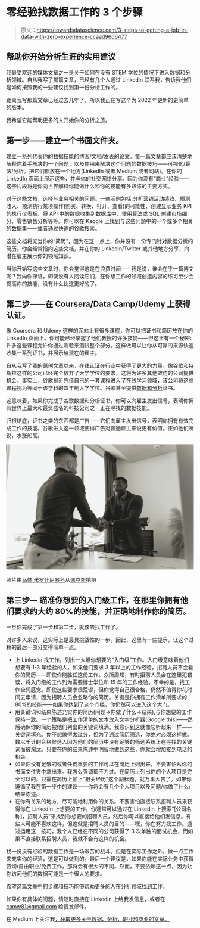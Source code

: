 # 零经验找数据工作的 3 个步骤

> 原文：<https://towardsdatascience.com/3-steps-to-getting-a-job-in-data-with-zero-experience-ccaad96d6477>

## 帮助你开始分析生涯的实用建议

我最受欢迎的媒体文章之一是关于如何在没有 STEM 学位的情况下进入数据和分析领域。自从我写了那篇文章，已经有几个人通过 Linkedin 联系我，告诉我他们是如何按照我的一些建议找到第一份分析工作的。

距离我写那篇文章已经过去几年了，所以我正在写这个为 2022 年更新的更简单的版本。

我希望它能帮助更多的人开始你的分析之旅。

## **第一步——建立一个书面文件夹。**

建立一系列代表你的数据技能的博客/文档/发表的论文。每一篇文章都应该清楚地解释你着手解决的一个问题，以及你用来解决这个问题的数据技巧——可视化/算法/分析。把它们都放在一个地方(LinkedIn 或者 Medium 或者网站)。在你的 LinkedIn 页面上展示这些，并与你的社交网络分享。因为你没有“商业”经验——这些片段将是你向世界解释你能做什么和你的技能有多熟练的主要方式。

对于这些文档，选择与业务相关的问题。一些示例包括:分析营销活动绩效、预测收入、预测执行某项操作(购买、转换、打开、查看)的可能性、创建显示业务 KPI 的执行仪表板、将 API 中的数据收集到数据库中、使用算法或 SQL 创建市场细分、零售销售分析等等。你可以在 Kaggle 上找到与这些问题中的一个或多个相关的数据集——或者通过快速的谷歌搜索。

这些文档将充当你的“简历”，因为在这一点上，你并没有一份专门针对数据分析的简历。你会经常指向这些文档，并在你的 Linkedin/Twitter 或其他地方分享，向潜在雇主展示你的领域知识。

当你开始写这些文章时，你会觉得这是在浪费时间——我是说，谁会在乎一篇博文呢？我向你保证，即使没有人阅读它们，在你想工作的领域创造内容的练习至少会提高你的技能，没有什么比这更好的了。

## **第二步——在 Coursera/Data Camp/Udemy 上获得认证。**

像 Coursera 和 Udemy 这样的网站上有很多课程，你可以把证书和简历放在你的 LinkedIn 页面上。你可能已经掌握了他们教授的许多技能——但这里有一个秘密:许多这些课程允许你通过测验来测试整个部分。这样做可以让你从可靠的来源快速收集一系列证书，并展示给潜在的雇主。

自从我写了我的[原创文章](https://medium.com/towards-data-science/how-to-get-a-job-in-data-science-or-analytics-without-a-stem-degree-f6fd472f9304)以来，在线认证在行业中获得了更大的力量。像谷歌和特斯拉这样的公司已经完全放弃了大学学位的要求，这将为许多其他效仿的公司提供机会。事实上，谷歌最近凭借自己的一套课程进入了在线学习领域，该公司将这些课程视为等同于该学科的四年制大学学位。谷歌甚至提供[数据和分析](https://grow.google/certificates/#?modal_active=none)证书。

这意味着，如果你完成了谷歌数据和分析证书，你可以向雇主发出信号，表明你拥有世界上最大和最负盛名的科技公司之一正在寻找的数据技能。

归根结底，证书之类的东西都是广告——它们向雇主发出信号，表明你拥有有效完成工作的技能。谷歌进入这一领域使得广告对普通雇主来说更有价值。正如他们所说，水涨船高。

![](img/488ebe36d7af56d7633043957fd394c7.png)

照片由[马体·米罗什尼琴科](https://www.pexels.com/@tima-miroshnichenko?utm_content=attributionCopyText&utm_medium=referral&utm_source=pexels)从[佩克斯](https://www.pexels.com/photo/man-gets-the-job-5439381/?utm_content=attributionCopyText&utm_medium=referral&utm_source=pexels)拍摄

## **第三步—** 瞄准你想要的入门级工作，在那里你拥有他们要求的大约 80%的技能，并正确地制作你的简历。

一旦你完成了第一步和第二步，就该去找工作了。

对许多人来说，这实际上是最具挑战性的一步。因此，这里有一些提示，让这个过程的最后一部分变得简单一点。

*   上 Linkedin 找工作，列出一大堆你想要的“入门级”工作。入门级意味着他们想要有 1-3 年经验的人。如果他们要求 3 年以上的工作经验，招聘人员不会看你的简历——即使你能胜任这份工作。众所周知，有时招聘人员会在这里犯错误，将入门级的工作列为需要博士学位和 15 年的工作经验。不幸的是，找工作全凭感觉。即使这些要求很荒谬，但你觉得自己很合格，仍然不值得你花时间去申请，因为招聘人员会忽略你的简历。关键是你拥有工作清单所要求的 80%的技能——如果你达到了这个门槛，你仍然可以进入这个大门。
*   用关键词和结果陈述充实你的简历(问题→你做了什么→结果),与你想要的工作保持一致。一个策略是把工作清单的文本放入文字分析器(Google this)——然后确保你的简历被他们列出的关键词填满。我意识到这就像它听起来一样——关键词填充。你不想做得太过分，但为了通过简历筛选，你绝对必须这样做。数以千计的合格候选人因为他们的简历中没有足够的筛选系统正在寻找的关键词而被淘汰。只要在你的结果陈述中明智地做到这些，你就会增加接到电话的机会。
*   如果你没有足够的或者任何重要的工作可以在简历上列出来，不要害怕从你的书面文件夹中拿出来。我怎么强调都不为过。在简历上列出你的个人项目是完全可以的。只需在简历上加上“相关经历”这个副标题，就万事大吉了。如果你遵循了我在第一步中的建议——你将会有几个个人项目以及问题/你做了什么/结果陈述。
*   在你有关系的地方，尽可能地利用你的关系。不要害怕直接联系招聘人员来获得你在 LinkedIn 上想要的工作。你通常可以通过在 Linkedin 上搜索“[公司名称]，招聘人员”来找到你想要的招聘人员，然后你可以直接给他们发信息。有些人可能不喜欢这样，但这就是招聘人员的目的——嘿，你在努力找工作。通过运用这一技巧，我个人已经在不同的公司获得了 3 次单独的面试机会，而如果不直接联系招聘人员，我就不会有这样的机会。

找一份没有经验的数据工作是一场艰苦的战斗。但是在实际工作之外，做一点工作来充实你的经验，这是可以做到的。最后一个建议是，如果你能在实际业务中获得咨询/自由职业/免费工作，那将会有很大的不同。然而，不要依赖这一点，因为让你访问他们的数据可能是一个很大的要求。

希望这篇文章中的步骤和技巧能够帮助更多的人在分析领域找到工作。

如果你有具体的问题，请随时直接在 Linkedin 上给我发信息，或者在 camw81@gmail.com 给我发邮件。

在 Medium 上关注我[，获取更多关于数据、分析、职业和商业的文章。](https://medium.com/@camwarrenm)